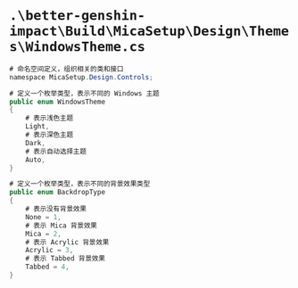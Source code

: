 # `.\better-genshin-impact\Build\MicaSetup\Design\Themes\WindowsTheme.cs`

```cs
# 命名空间定义，组织相关的类和接口
﻿namespace MicaSetup.Design.Controls;

# 定义一个枚举类型，表示不同的 Windows 主题
public enum WindowsTheme
{
    # 表示浅色主题
    Light,
    # 表示深色主题
    Dark,
    # 表示自动选择主题
    Auto,
}

# 定义一个枚举类型，表示不同的背景效果类型
public enum BackdropType
{
    # 表示没有背景效果
    None = 1,
    # 表示 Mica 背景效果
    Mica = 2,
    # 表示 Acrylic 背景效果
    Acrylic = 3,
    # 表示 Tabbed 背景效果
    Tabbed = 4,
}
```